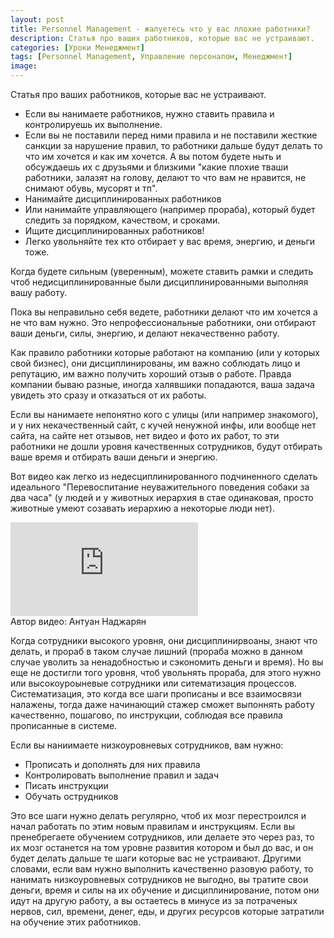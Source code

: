 ```yaml
---
layout: post
title: Personnel Management - жалуетесь что у вас плохие работники?
description: Статья про ваших работников, которые вас не устраивают.
categories: [Уроки Менеджмент]
tags: [Personnel Management, Управление персоналом, Менеджмент]
image:
---
```

Статья про ваших работников, которые вас не устраивают.
<ul>
<li>
Если вы нанимаете работников, нужно ставить правила и контролируешь их выполнение.
</li><li>
Если вы не поставили перед ними правила и не поставили жесткие санкции за нарушение правил, то работники дальше будут делать то что им хочется и как им хочется. А вы потом будете ныть и обсуждаешь их с друзьями и близкими "какие плохие тваши работники, залазят на голову, делают то что вам не нравится, не снимают обувь, мусорят и тп".
</li><li>
Нанимайте дисциплинированных работников
</li><li>
Или нанимайте управляющего (например прораба), который будет следить за порядком, качеством, и сроками.
</li><li>
Ищите дисциплинированных работников! 
</li><li>
Легко увольняйте тех кто отбирает у вас время, энергию, и деньги тоже.
</li>
</ul>

Когда будете сильным (уверенным), можете ставить рамки и следить чтоб недисциплинированные были дисциплинированными выполняя вашу работу. 

Пока вы неправильно себя ведете, работники делают что им хочется а не что вам нужно. Это непрофессиональные работники, они отбирают ваши деньги, силы, энергию, и делают некачественно работу.

Как правило работники которые работают на компанию (или у которых свой бизнес), они дисциплинированы, им важно соблюдать лицо и репутацию, им важно получить хороший отзыв о работе. Правда компании бываю разные, иногда халявшики попадаются, ваша задача увидеть это сразу и отказаться от их работы.

Если вы нанимаете непонятно кого с улицы (или например знакомого), и у них некачественный сайт, с кучей ненужной инфы, или вообще нет сайта, на сайте нет отзывов, нет видео и фото их работ, то эти работники не дошли уровня качественных сотрудников, будут отбирать ваше время и отбирать ваши деньги и энергию. 

Вот видео как легко из недесциплинированного подчиненного сделать идеального "Перевоспитание неуважительного поведения собаки за два часа" (у людей и у животных иерархия в стае одинаковая, просто животные умеют созавать иерархию а некоторые люди нет).

<div class="yt-video-container-1">
    <iframe src="https://www.youtube.com/embed/qpT_ywHvcNQ?rel=0" frameborder="0" allowfullscreen></iframe>
</div>
Автор видео: Антуан Наджарян


Когда сотрудники высокого уровня, они дисциплинирвоаны, знают что делать, и прораб в таком случае лишний (прораба можно в данном случае уволить за ненадобностью и сэкономить деньги и время). Но вы еще не достигли того уровня, чтоб увольнять прораба, для этого нужно или высокоуроыневые сотрудники или ситематизация процессов. Систематизация, это когда все шаги прописаны и все взаимосвязи налажены, тогда даже начинающий стажер сможет выпоннять работу качественно, пошагово, по инструкции, соблюдая все правила прописанные в системе.

Если вы наниимаете низкоуровневых сотрудников, вам нужно:
<ul>
<li>
Прописать и дополнять для них правила
</li><li>
Контролировать выполнение правил и задач
</li><li>
Писать инструкции
</li><li>
Обучать острудников
</li>
</ul>
Это все шаги нужно делать регулярно, чтоб их мозг перестроился и начал работать по этим новым правилам и инструкциям. Если вы пренебрегаете обучением сотрудников, или делаете это через раз, то их мозг останется на том уровне развития котором и был до вас, и он будет делать дальше те шаги которые вас не устраивают. Другими словами, если вам нужно выполнить качественно разовую работу, то нанимать низкоуровневых сотрудников не выгодно, вы тратите свои деньги, время и силы на их обучение и дисциплинирование, потом они идут на другую работу, а вы остаетесь в минусе из за потраченых нервов, сил, времени, денег, еды, и других ресурсов которые затратили на обучение этих работников.
